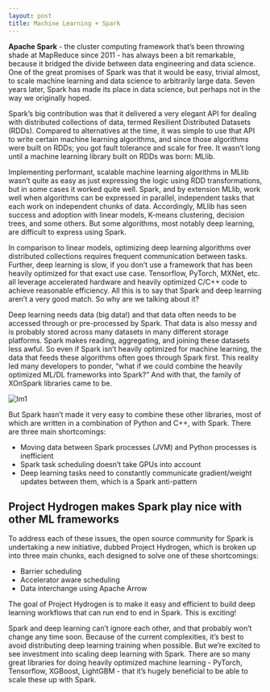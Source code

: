 ```yaml
---
layout: post
title: Machine Learning + Spark
---
```


**Apache Spark** - the cluster computing framework that’s been throwing shade at MapReduce since 2011 - has always been a bit remarkable, because it bridged the divide between data engineering and data science. One of the great promises of Spark was that it would be easy, trivial almost, to scale machine learning and data science to arbitrarily large data. Seven years later, Spark has made its place in data science, but perhaps not in the way we originally hoped.

Spark’s big contribution was that it delivered a very elegant API for dealing with distributed collections of data, termed Resilient Distributed Datasets (RDDs). Compared to alternatives at the time, it was simple to use that API to write certain machine learning algorithms, and since those algorithms were built on RDDs; you got fault tolerance and scale for free. It wasn’t long until a machine learning library built on RDDs was born: MLlib.

Implementing performant, scalable machine learning algorithms in MLlib wasn’t quite as easy as just expressing the logic using RDD transformations, but in some cases it worked quite well. Spark, and by extension MLlib, work well when algorithms can be expressed in parallel, independent tasks that each work on independent chunks of data. Accordingly, MLlib has seen success and adoption with linear models, K-means clustering, decision trees, and some others. But some algorithms, most notably deep learning, are difficult to express using Spark.

In comparison to linear models, optimizing deep learning algorithms over distributed collections requires frequent communication between tasks. Further, deep learning is slow, if you don’t use a framework that has been heavily optimized for that exact use case. Tensorflow, PyTorch, MXNet, etc. all leverage accelerated hardware and heavily optimized C/C++ code to achieve reasonable efficiency. All this is to say that Spark and deep learning aren’t a very good match. So why are we talking about it?

Deep learning needs data (big data!) and that data often needs to be accessed through or pre-processed by Spark. That data is also messy and is probably stored across many datasets in many different storage platforms. Spark makes reading, aggregating, and joining these datasets less awful. So even if Spark isn’t heavily optimized for machine learning, the data that feeds these algorithms often goes through Spark first. This reality led many developers to ponder, “what if we could combine the heavily optimized ML/DL frameworks into Spark?” And with that, the family of XOnSpark libraries came to be.

![Im1](https://blog.fastforwardlabs.com/images/editor_uploads/2018-09-19-194511-XOnSpark.png)

But Spark hasn’t made it very easy to combine these other libraries, most of which are written in a combination of Python and C++, with Spark. There are three main shortcomings:

* Moving data between Spark processes (JVM) and Python processes is inefficient
* Spark task scheduling doesn’t take GPUs into account
* Deep learning tasks need to constantly communicate gradient/weight updates between them, which is a Spark anti-pattern

## Project Hydrogen makes Spark play nice with other ML frameworks

To address each of these issues, the open source community for Spark is undertaking a new initiative, dubbed Project Hydrogen, which is broken up into three main chunks, each designed to solve one of these shortcomings:

* Barrier scheduling
* Accelerator aware scheduling
* Data interchange using Apache Arrow

The goal of Project Hydrogen is to make it easy and efficient to build deep learning workflows that can run end to end in Spark. This is exciting!

Spark and deep learning can’t ignore each other, and that probably won’t change any time soon. Because of the current complexities, it’s best to avoid distributing deep learning training when possible. But we’re excited to see investment into scaling deep learning with Spark. There are so many great libraries for doing heavily optimized machine learning - PyTorch, Tensorflow, XGBoost, LightGBM - that it’s hugely beneficial to be able to scale these up with Spark.
